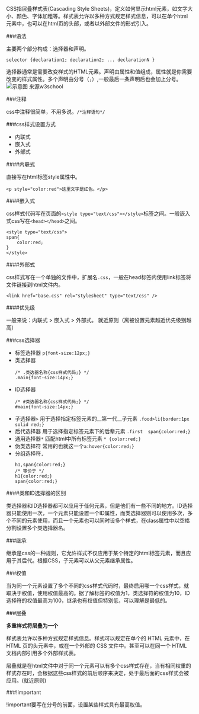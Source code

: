 CSS指层叠样式表(Cascading Style Sheets)，定义如何显示html元素，如文字大小、颜色、字体加粗等。样式表允许以多种方式规定样式信息，可以在单个html元素中，也可以在html页的头部，或者以外部文件的形式引入。

###语法

主要两个部分构成：选择器和声明。

```
selector {declaration1; declaration2; ... declarationN }
```

选择器通常是需要改变样式的HTML元素。声明由属性和值组成，属性就是你需要改变的样式属性。多个声明由分号（`;`）,一般最后一条声明后也会加上分号。
![示意图 来源w3school](http://www.w3school.com.cn/i/ct_css_selector.gif)

###注释

css中注释很简单，不用多说。`/*注释语句*/`

###css样式设置方式

- 内联式
- 嵌入式
- 外部式

####内联式

直接写在html标签style属性中。

```
<p style="color:red">这里文字是红色。</p>
```

####嵌入式

css样式代码写在页面的`<style type="text/css"></style>`标签之间。一般嵌入式css写在`<head></head>`之间。

```
<style type="text/css">
span{
    color:red;
}
</style>
```

####外部式

css样式写在一个单独的文件中，扩展名`.css`，一般在head标签内使用link标签将文件链接到html文件内。

```
<link href="base.css" rel="stylesheet" type="text/css" />
```

####优先级

一般来说：内联式 > 嵌入式 > 外部式。 就近原则（离被设置元素越近优先级别越高）

###css选择器

- 标签选择器 `p{font-size:12px;}`
- 类选择器 
  ```
  /* .类选器名称{css样式代码;} */
  .main{font-size:14px;}
  ```
- ID选择器
  ```
  /* #类选器名称{css样式代码;} */
  #main{font-size:14px;}
  ```
- 子选择器`>` 用于选择指定标签元素的__第一代__子元素 `.food>li{border:1px solid red;}`
- 后代选择器 用于选择指定标签元素下的后辈元素 `.first  span{color:red;}`
- 通用选择器`*` 匹配html中所有标签元素 `* {color:red;}`
- 伪类选择符 常用的也就这一个`a:hover{color:red;}` 
- 分组选择符`,`
  ```
  h1,span{color:red;}
  /* 等价于 */
  h1{color:red;}
  span{color:red;}
  ```
  
####类和ID选择器的区别

类选择器和ID选择器都可以应用于任何元素，但是他们有一些不同的地方。ID选择器只能使用一次，一个元素只能设置一个ID属性，而类选择器则可以使用多次，多个不同的元素使用，而且一个元素也可以同时设多个样式，在class属性中以空格分割设置多个类选择器名。

###继承

继承是css的一种规则，它允许样式不仅应用于某个特定的html标签元素，而且应用于其后代。根据CSS，子元素可以从父元素继承属性。

###权值

当为同一个元素设置了多个不同的css样式代码时，最终启用哪一个css样式，就取决于权值，使用权值最高的。据了解标签的权值为1，类选择符的权值为10，ID选择符的权值最高为100，继承也有权值但特别低，可以理解是最低的。

###层叠

__多重样式将层叠为一个__

样式表允许以多种方式规定样式信息。样式可以规定在单个的 HTML 元素中，在 HTML 页的头元素中，或在一个外部的 CSS 文件中。甚至可以在同一个 HTML 文档内部引用多个外部样式表。

层叠就是在html文件中对于同一个元素可以有多个css样式存在，当有相同权重的样式存在时，会根据这些css样式的前后顺序来决定，处于最后面的css样式会被应用。(就近原则)

###!important

!important要写在分号的前面，设置某些样式具有最高权值。

